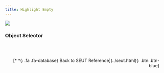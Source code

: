 ```yaml
---
title: Highlight Empty
---
```

![](/modding-reference/assets/images/reference/seut/empty-menu-highlight.png)

### Object Selector

<br><br/>
<p style="text-align:right">[*&nbsp;*{: .fa .fa-database} Back to SEUT Reference](../seut.html){: .btn .btn-blue}</p>